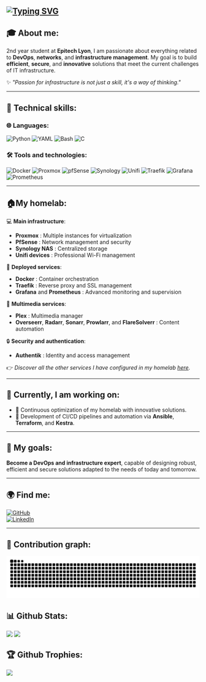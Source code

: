 [![Typing SVG](https://readme-typing-svg.herokuapp.com?font=Roboto&size=40&pause=1000&color=F7F7F7&multiline=true&width=435&lines=Hello+I'm+Enzo)](https://git.io/typing-svg)
---

## 🎓 About me:

2nd year student at **Epitech Lyon**, I am passionate about everything related to **DevOps**, **networks**, and **infrastructure management**.
My goal is to build **efficient**, **secure**, and **innovative** solutions that meet the current challenges of IT infrastructure.

✨ *"Passion for infrastructure is not just a skill, it's a way of thinking."*

---

## 🔧 Technical skills:

### 🌐 Languages:
![Python](https://img.shields.io/badge/-Python-3776AB?logo=python&logoColor=white&style=flat-square)
![YAML](https://img.shields.io/badge/-YAML-0F9D58?logo=yaml&logoColor=white&style=flat-square)
![Bash](https://img.shields.io/badge/-Bash-4EAA25?logo=gnubash&logoColor=white&style=flat-square)
![C](https://img.shields.io/badge/-C-A8B9CC?logo=c&logoColor=white&style=flat-square)

### 🛠️ Tools and technologies:
![Docker](https://img.shields.io/badge/-Docker-2496ED?logo=docker&logoColor=white&style=flat-square)
![Proxmox](https://img.shields.io/badge/-Proxmox-E57000?logo=proxmox&logoColor=white&style=flat-square)
![pfSense](https://img.shields.io/badge/-pfSense-003399?logo=pfsense&logoColor=white&style=flat-square)
![Synology](https://img.shields.io/badge/-Synology-B5B5B6?logo=synology&logoColor=white&style=flat-square)
![Unifi](https://img.shields.io/badge/-Unifi-55C500?logo=ubiquiti&logoColor=white&style=flat-square)
![Traefik](https://img.shields.io/badge/-Traefik-24A1C1?logo=traefikmesh&logoColor=white&style=flat-square)
![Grafana](https://img.shields.io/badge/-Grafana-F46800?logo=grafana&logoColor=white&style=flat-square)
![Prometheus](https://img.shields.io/badge/-Prometheus-E6522C?logo=prometheus&logoColor=white&style=flat-square)

---

## 🏠My homelab:

💻 **Main infrastructure**:
- **Proxmox** : Multiple instances for virtualization
- **PfSense** : Network management and security
- **Synology NAS** : Centralized storage
- **Unifi devices** : Professional Wi-Fi management

🔧 **Deployed services**:
- **Docker** : Container orchestration
- **Traefik** : Reverse proxy and SSL management
- **Grafana** and **Prometheus** : Advanced monitoring and supervision

🎥 **Multimedia services**:
- **Plex** : Multimedia manager
- **Overseerr**, **Radarr**, **Sonarr**, **Prowlarr**, and **FlareSolverr** : Content automation

🔒 **Security and authentication**:
- **Authentik** : Identity and access management

👉 *Discover all the other services I have configured in my homelab [here](#).*

---

## 🌱 Currently, I am working on:
- 🚀 Continuous optimization of my homelab with innovative solutions.
- 📖 Development of CI/CD pipelines and automation via **Ansible**, **Terraform**, and **Kestra**.

---

## 🌟 My goals:
**Become a DevOps and infrastructure expert**, capable of designing robust, efficient and secure solutions adapted to the needs of today and tomorrow.

---

## 🌍 Find me:

[![GitHub](https://img.shields.io/badge/GitHub-%23121011.svg?style=for-the-badge&logo=github&logoColor=white)](https://github.com/enzogagg/)  
[![LinkedIn](https://img.shields.io/badge/LinkedIn-%230077B5.svg?style=for-the-badge&logo=linkedin&logoColor=white)](https://www.linkedin.com/in/enzo-gaggiotti-867a0229a?utm_source=share&utm_campaign=share_via&utm_content=profile&utm_medium=ios_app)  

---

## 🐍 Contribution graph:

![Snake animation](https://github.com/enzogagg/enzogagg/blob/output/github-contribution-grid-snake.svg)

## 📊 Github Stats:
![](https://github-readme-stats.vercel.app/api?username=enzogagg&theme=dracula&hide_border=false&include_all_commits=true&count_private=true&token=${{secrets.README_ACCESS_TOKEN_STATS}})
![](https://github-readme-streak-stats.herokuapp.com/?user=enzogagg&theme=dracula&hide_border=false)<br/>

## 🏆 Github Trophies:
![](https://github-profile-trophy.vercel.app/?username=enzogagg&theme=radical&no-frame=false&no-bg=true&margin-w=4)
